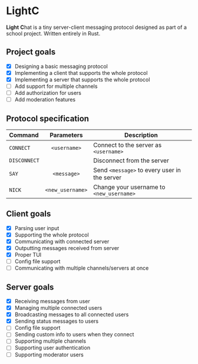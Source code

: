 # LightC

**Light** **C**hat is a tiny server-client messaging protocol designed as part of a school project. Written entirely in Rust.

## Project goals

- [X] Designing a basic messaging protocol 
- [X] Implementing a client that supports the whole protocol 
- [X] Implementing a server that supports the whole protocol 
- [ ] Add support for multiple channels                      
- [ ] Add authorization for users                            
- [ ] Add moderation features                                

## Protocol specification

| Command    | Parameters           | Description                                                     |
| :---       | :---:                | ---                                                             |
|`CONNECT`   |`<username>`          | Connect to the server as `<username>`                           |
|`DISCONNECT`|                      | Disconnect from the server                                      |
|`SAY`       |`<message>`           | Send `<message>` to every user in the server                    |
|`NICK`      |`<new_username>`      | Change your username to `<new_username>`                        |

## Client goals

- [X] Parsing user input                                  
- [X] Supporting the whole protocol                       
- [X] Communicating with connected server                 
- [X] Outputting messages received from server            
- [X] Proper TUI                                          
- [ ] Config file support                                 
- [ ] Communicating with multiple channels/servers at once

## Server goals
- [X] Receiving messages from user
- [X] Managing multiple connected users
- [X] Broadcasting messages to all connected users
- [X] Sending status messages to users
- [ ] Config file support
- [ ] Sending custom info to users when they connect
- [ ] Supporting multiple channels
- [ ] Supporting user authentication
- [ ] Supporting moderator users
